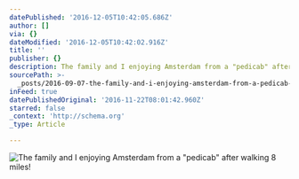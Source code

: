 ```yaml
---
datePublished: '2016-12-05T10:42:05.686Z'
author: []
via: {}
dateModified: '2016-12-05T10:42:02.916Z'
title: ''
publisher: {}
description: The family and I enjoying Amsterdam from a "pedicab" after walking 8 miles!
sourcePath: >-
  _posts/2016-09-07-the-family-and-i-enjoying-amsterdam-from-a-pedicab-after-w.md
inFeed: true
datePublishedOriginal: '2016-11-22T08:01:42.960Z'
starred: false
_context: 'http://schema.org'
_type: Article

---
```

![The family and I enjoying Amsterdam from a "pedicab" after walking 8 miles!](https://the-grid-user-content.s3-us-west-2.amazonaws.com/606afe58-5691-4e15-83b2-afa795ea2815.jpg)